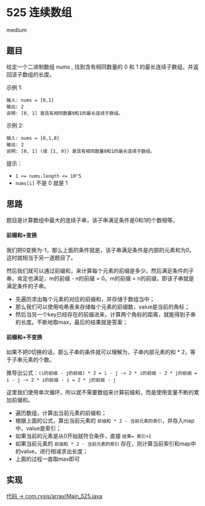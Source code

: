 # 525 连续数组

medium

## 题目

给定一个二进制数组 nums , 找到含有相同数量的 0 和 1 的最长连续子数组，并返回该子数组的长度。

示例 1:
```
输入: nums = [0,1]
输出: 2
说明: [0, 1] 是具有相同数量0和1的最长连续子数组。
```
示例 2:
```
输入: nums = [0,1,0]
输出: 2
说明: [0, 1] (或 [1, 0]) 是具有相同数量0和1的最长连续子数组。
```

提示：

- `1 <= nums.length <= 10^5`
- `nums[i]` 不是 0 就是 1

## 思路

题目是计算数组中最大的连续子串，该子串满足条件是0和1的个数相等。

#### 前缀和+变换

我们把0变换为-1，那么上面的条件就是，该子串满足条件是内部的元素和为0。这时就相当于另一道题目了。

然后我们就可以通过前缀和，来计算每个元素的前缀是多少。然后满足条件的子串，肯定也满足，m的前缀 - n的前缀 = 0。m的前缀 = n的前缀，即该子串就是满足条件的子串。

- 先遍历求出每个元素的对应的前缀和，并存储于数组当中；
- 那么我们可以使用哈希表来存储每个元素的前缀数，value是当前的角标；
- 然后当另一个key已经存在的前缀进来，计算两个角标的距离，就能得到子串的长度。不断地取max，最后的结果就是答案；

#### 前缀和+不变换

如果不把0切换的话，那么子串的条件就可以理解为，子串内部元素的和 * 2，等于子串元素的个数。

推导出公式：`(i的前缀 - j的前缀) * 2 = i - j -> 2 * i的前缀 - 2 * j的前缀 = i - j -> 2 * i的前缀 - i = 2 * j的前缀 - j`

这里我们使用单次循环，所以就不需要数组来计算前缀和，而是使用变量不断的累加前缀和。

- 遍历数组，计算出当前元素的前缀和；
- 根据上面的公式，算出当前元素的 `前缀和 * 2 - 当前元素的索引`，并存入map中，value是索引；
- 如果当前的元素是从0开始就符合条件，直接 `结果= 索引+1`
- 如果当前元素的 `前缀和 * 2 - 当前元素的索引` 存在，则计算当前索引和map中的value，进行相减求出长度；
- 上面的过程一直取max即可

## 实现

[代码 -> com.rysis/array/Main_525.java](../../src/com/rysis/array/Main_525.java)